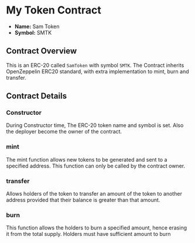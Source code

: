 # My Token Contract

- **Name:** Sam Token
- **Symbol:** SMTK

## Contract Overview

This is an ERC-20 called `SamToken` with symbol `SMTK`. The Contract inherits OpenZeppelin ERC20 standard, with extra implementation to mint, burn and transfer.

## Contract Details

### Constructor

During Constructor time, The ERC-20 token name and symbol is set. Also the deployer become the owner of the contract.

### mint

The mint function allows new tokens to be generated and sent to a specified address. This function can only be called by the contract owner.

### transfer

Allows holders of the token to transfer an amount of the token to another address provided that their balance is greater than that amount.

### burn

This function allows the holders to burn a specified amount, hence erasing it from the total supply. Holders must have sufficient amount to burn
